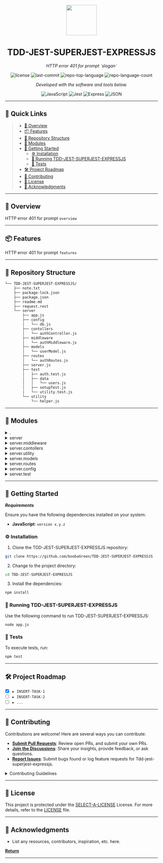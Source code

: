 <p align="center">
  <img src="https://img.icons8.com/external-tal-revivo-duo-tal-revivo/100/external-markdown-a-lightweight-markup-language-with-plain-text-formatting-syntax-logo-duo-tal-revivo.png" width="100" />
</p>
<p align="center">
    <h1 align="center">TDD-JEST-SUPERJEST-EXPRESSJS</h1>
</p>
<p align="center">
    <em>HTTP error 401 for prompt `slogan`</em>
</p>
<p align="center">
	<img src="https://img.shields.io/github/license/boobaGreen/TDD-JEST-SUPERJEST-EXPRESSJS?style=flat&color=0080ff" alt="license">
	<img src="https://img.shields.io/github/last-commit/boobaGreen/TDD-JEST-SUPERJEST-EXPRESSJS?style=flat&logo=git&logoColor=white&color=0080ff" alt="last-commit">
	<img src="https://img.shields.io/github/languages/top/boobaGreen/TDD-JEST-SUPERJEST-EXPRESSJS?style=flat&color=0080ff" alt="repo-top-language">
	<img src="https://img.shields.io/github/languages/count/boobaGreen/TDD-JEST-SUPERJEST-EXPRESSJS?style=flat&color=0080ff" alt="repo-language-count">
<p>
<p align="center">
		<em>Developed with the software and tools below.</em>
</p>
<p align="center">
	<img src="https://img.shields.io/badge/JavaScript-F7DF1E.svg?style=flat&logo=JavaScript&logoColor=black" alt="JavaScript">
	<img src="https://img.shields.io/badge/Jest-C21325.svg?style=flat&logo=Jest&logoColor=white" alt="Jest">
	<img src="https://img.shields.io/badge/Express-000000.svg?style=flat&logo=Express&logoColor=white" alt="Express">
	<img src="https://img.shields.io/badge/JSON-000000.svg?style=flat&logo=JSON&logoColor=white" alt="JSON">
</p>
<hr>

## 🔗 Quick Links

> - [📍 Overview](#-overview)
> - [📦 Features](#-features)
> - [📂 Repository Structure](#-repository-structure)
> - [🧩 Modules](#-modules)
> - [🚀 Getting Started](#-getting-started)
>   - [⚙️ Installation](#️-installation)
>   - [🤖 Running TDD-JEST-SUPERJEST-EXPRESSJS](#-running-TDD-JEST-SUPERJEST-EXPRESSJS)
>   - [🧪 Tests](#-tests)
> - [🛠 Project Roadmap](#-project-roadmap)
> - [🤝 Contributing](#-contributing)
> - [📄 License](#-license)
> - [👏 Acknowledgments](#-acknowledgments)

---

## 📍 Overview

HTTP error 401 for prompt `overview`

---

## 📦 Features

HTTP error 401 for prompt `features`

---

## 📂 Repository Structure

```sh
└── TDD-JEST-SUPERJEST-EXPRESSJS/
    ├── note.txt
    ├── package-lock.json
    ├── package.json
    ├── readme.md
    ├── request.rest
    └── server
        ├── app.js
        ├── config
        │   └── db.js
        ├── contollers
        │   └── authController.js
        ├── middleware
        │   └── authMiddleware.js
        ├── models
        │   └── userModel.js
        ├── routes
        │   └── authRoutes.js
        ├── server.js
        ├── test
        │   ├── auth.test.js
        │   ├── data
        │   │   └── users.js
        │   ├── setupTest.js
        │   └── utility.test.js
        └── utility
            └── helper.js
```

---

## 🧩 Modules

<details closed><summary>.</summary>

| File                                                                                                          | Summary                                       |
| ------------------------------------------------------------------------------------------------------------- | --------------------------------------------- |
| [note.txt](https://github.com/boobaGreen/TDD-JEST-SUPERJEST-EXPRESSJS/blob/master/note.txt)                   | HTTP error 401 for prompt `note.txt`          |
| [package.json](https://github.com/boobaGreen/TDD-JEST-SUPERJEST-EXPRESSJS/blob/master/package.json)           | HTTP error 401 for prompt `package.json`      |
| [request.rest](https://github.com/boobaGreen/TDD-JEST-SUPERJEST-EXPRESSJS/blob/master/request.rest)           | HTTP error 401 for prompt `request.rest`      |
| [package-lock.json](https://github.com/boobaGreen/TDD-JEST-SUPERJEST-EXPRESSJS/blob/master/package-lock.json) | HTTP error 401 for prompt `package-lock.json` |

</details>

<details closed><summary>server</summary>

| File                                                                                                 | Summary                                      |
| ---------------------------------------------------------------------------------------------------- | -------------------------------------------- |
| [server.js](https://github.com/boobaGreen/TDD-JEST-SUPERJEST-EXPRESSJS/blob/master/server/server.js) | HTTP error 401 for prompt `server/server.js` |
| [app.js](https://github.com/boobaGreen/TDD-JEST-SUPERJEST-EXPRESSJS/blob/master/server/app.js)       | HTTP error 401 for prompt `server/app.js`    |

</details>

<details closed><summary>server.middleware</summary>

| File                                                                                                                            | Summary                                                         |
| ------------------------------------------------------------------------------------------------------------------------------- | --------------------------------------------------------------- |
| [authMiddleware.js](https://github.com/boobaGreen/TDD-JEST-SUPERJEST-EXPRESSJS/blob/master/server/middleware/authMiddleware.js) | HTTP error 401 for prompt `server/middleware/authMiddleware.js` |

</details>

<details closed><summary>server.contollers</summary>

| File                                                                                                                            | Summary                                                         |
| ------------------------------------------------------------------------------------------------------------------------------- | --------------------------------------------------------------- |
| [authController.js](https://github.com/boobaGreen/TDD-JEST-SUPERJEST-EXPRESSJS/blob/master/server/contollers/authController.js) | HTTP error 401 for prompt `server/contollers/authController.js` |

</details>

<details closed><summary>server.utility</summary>

| File                                                                                                         | Summary                                              |
| ------------------------------------------------------------------------------------------------------------ | ---------------------------------------------------- |
| [helper.js](https://github.com/boobaGreen/TDD-JEST-SUPERJEST-EXPRESSJS/blob/master/server/utility/helper.js) | HTTP error 401 for prompt `server/utility/helper.js` |

</details>

<details closed><summary>server.models</summary>

| File                                                                                                              | Summary                                                |
| ----------------------------------------------------------------------------------------------------------------- | ------------------------------------------------------ |
| [userModel.js](https://github.com/boobaGreen/TDD-JEST-SUPERJEST-EXPRESSJS/blob/master/server/models/userModel.js) | HTTP error 401 for prompt `server/models/userModel.js` |

</details>

<details closed><summary>server.routes</summary>

| File                                                                                                                | Summary                                                 |
| ------------------------------------------------------------------------------------------------------------------- | ------------------------------------------------------- |
| [authRoutes.js](https://github.com/boobaGreen/TDD-JEST-SUPERJEST-EXPRESSJS/blob/master/server/routes/authRoutes.js) | HTTP error 401 for prompt `server/routes/authRoutes.js` |

</details>

<details closed><summary>server.config</summary>

| File                                                                                                | Summary                                         |
| --------------------------------------------------------------------------------------------------- | ----------------------------------------------- |
| [db.js](https://github.com/boobaGreen/TDD-JEST-SUPERJEST-EXPRESSJS/blob/master/server/config/db.js) | HTTP error 401 for prompt `server/config/db.js` |

</details>

<details closed><summary>server.test</summary>

| File                                                                                                                  | Summary                                                 |
| --------------------------------------------------------------------------------------------------------------------- | ------------------------------------------------------- |
| [auth.test.js](https://github.com/boobaGreen/TDD-JEST-SUPERJEST-EXPRESSJS/blob/master/server/test/auth.test.js)       | HTTP error 401 for prompt `server/test/auth.test.js`    |
| [utility.test.js](https://github.com/boobaGreen/TDD-JEST-SUPERJEST-EXPRESSJS/blob/master/server/test/utility.test.js) | HTTP error 401 for prompt `server/test/utility.test.js` |
| [setupTest.js](https://github.com/boobaGreen/TDD-JEST-SUPERJEST-EXPRESSJS/blob/master/server/test/setupTest.js)       | HTTP error 401 for prompt `server/test/setupTest.js`    |

</details>

---

## 🚀 Getting Started

**_Requirements_**

Ensure you have the following dependencies installed on your system:

- **JavaScript**: `version x.y.z`

### ⚙️ Installation

1. Clone the TDD-JEST-SUPERJEST-EXPRESSJS repository:

```sh
git clone https://github.com/boobaGreen/TDD-JEST-SUPERJEST-EXPRESSJS
```

2. Change to the project directory:

```sh
cd TDD-JEST-SUPERJEST-EXPRESSJS
```

3. Install the dependencies:

```sh
npm install
```

### 🤖 Running TDD-JEST-SUPERJEST-EXPRESSJS

Use the following command to run TDD-JEST-SUPERJEST-EXPRESSJS:

```sh
node app.js
```

### 🧪 Tests

To execute tests, run:

```sh
npm test
```

---

## 🛠 Project Roadmap

- [x] `► INSERT-TASK-1`
- [ ] `► INSERT-TASK-2`
- [ ] `► ...`

---

## 🤝 Contributing

Contributions are welcome! Here are several ways you can contribute:

- **[Submit Pull Requests](https://github.com/boobaGreen/TDD-JEST-SUPERJEST-EXPRESSJS/blob/main/CONTRIBUTING.md)**: Review open PRs, and submit your own PRs.
- **[Join the Discussions](https://github.com/boobaGreen/TDD-JEST-SUPERJEST-EXPRESSJS/discussions)**: Share your insights, provide feedback, or ask questions.
- **[Report Issues](https://github.com/boobaGreen/TDD-JEST-SUPERJEST-EXPRESSJS/issues)**: Submit bugs found or log feature requests for Tdd-jest-superjest-expressjs.

<details closed>
    <summary>Contributing Guidelines</summary>

1. **Fork the Repository**: Start by forking the project repository to your GitHub account.
2. **Clone Locally**: Clone the forked repository to your local machine using a Git client.
   ```sh
   git clone https://github.com/boobaGreen/TDD-JEST-SUPERJEST-EXPRESSJS
   ```
3. **Create a New Branch**: Always work on a new branch, giving it a descriptive name.
   ```sh
   git checkout -b new-feature-x
   ```
4. **Make Your Changes**: Develop and test your changes locally.
5. **Commit Your Changes**: Commit with a clear message describing your updates.
   ```sh
   git commit -m 'Implemented new feature x.'
   ```
6. **Push to GitHub**: Push the changes to your forked repository.
   ```sh
   git push origin new-feature-x
   ```
7. **Submit a Pull Request**: Create a PR against the original project repository. Clearly describe the changes and their motivations.

Once your PR is reviewed and approved, it will be merged into the main branch.

</details>

---

## 📄 License

This project is protected under the [SELECT-A-LICENSE](https://choosealicense.com/licenses) License. For more details, refer to the [LICENSE](https://choosealicense.com/licenses/) file.

---

## 👏 Acknowledgments

- List any resources, contributors, inspiration, etc. here.

[**Return**](#-quick-links)

---
